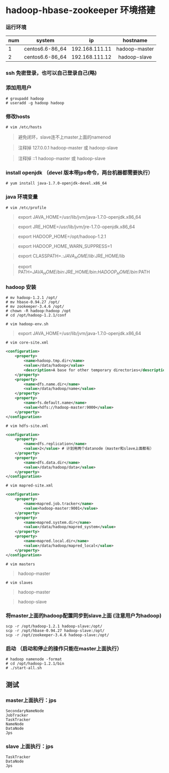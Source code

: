 # hadoop-hbase-zookeeper  环境搭建

### 运行环境

|num |system| ip | hostname |
|---|:---:|:---:|:---:|
|1|centos6.6-86_64 |192.168.111.11|hadoop-master|
|2|centos6.6-86_64 |192.168.111.12|hadoop-slave|    

### ssh 免密登录，也可以自己登录自己(略)

### 添加用用户

```shell
# groupadd hadoop
# useradd -g hadoop hadoop
```

### 修改hosts

```shell
# vim /etc/hosts

```


> 避免闭环，slave连不上master上面的namenod

>  注释掉 127.0.0.1 hadoop-master 或 hadoop-slave

>  注释掉 ::1 hadoop-master 或 hadoop-slave


### install openjdk （devel 版本带jps命令，两台机器都需要执行）


```shell
# yum install java-1.7.0-openjdk-devel.x86_64
```


### java 环境变量

```shell
# vim /etc/profile
```

> export JAVA_HOME=/usr/lib/jvm/java-1.7.0-openjdk.x86_64

> export JRE_HOME=/usr/lib/jvm/jre-1.7.0-openjdk.x86_64

> export HADOOP_HOME=/opt/hadoop-1.2.1

> export HADOOP_HOME_WARN_SUPPRESS=1

> export CLASSPATH=.:$JAVA_HOME/lib:$JRE_HOME/lib

> export PATH=$JAVA_HOME/bin:$JRE_HOME/bin:$HADOOP_HOME/bin:$PATH

 
### hadoop 安装

```shell
# mv hadoop-1.2.1 /opt/
# mv hbase-0.94.27 /opt/
# mv zookeeper-3.4.6 /opt/ 
# chown -R hadoop:hadoop /opt
# cd /opt/hadoop-1.2.1/conf
```

```shell
# vim hadoop-env.sh
```

> export JAVA_HOME=/usr/lib/jvm/java-1.7.0-openjdk.x86_64

```shell
# vim core-site.xml
```

```xml
<configuration>
    <property>
        <name>hadoop.tmp.dir</name>
        <value>/data/hadoop</value>
        <description>A base for other temporary directories</description>
    </property>
    <property>
        <name>dfs.name.dir</name>
        <value>/data/hadoop/name</value>
    </property>
    <property>
        <name>fs.default.name</name>
        <value>hdfs://hadoop-master:9000</value>
    </property>
</configuration>
```

```shell
# vim hdfs-site.xml
```

```xml
<configuration>
    <property>
        <name>dfs.replication</name>
        <value>2</value> # 计划用两个datanode（master和slave上面都有）
    </property>
    <property>
        <name>dfs.data.dir</name>
        <value>/data/hadoop/data</value>
    </property>
</configuration>
```

```shell
# vim mapred-site.xml
```

```xml
<configuration>
    <property>
        <name>mapred.job.tracker</name>
        <value>hadoop-master:9001</value>
    </property>
    <property>
        <name>mapred.system.dir</name>
        <value>/data/hadoop/mapred_system</value>
    </property>
    <property>
        <name>mapred.local.dir</name>
        <value>/data/hadoop/mapred_local</value>
    </property>
</configuration>
```

```shell
# vim masters
```

> hadoop-master

```shell
# vim slaves
```

> hadoop-master

> hadoop-slave

### 将master上面的hadoop配置同步到slave上面 (注意用户为hadoop)

```shell
scp -r /opt/hadoop-1.2.1 hadoop-slave:/opt/
scp -r /opt/hbase-0.94.27 hadoop-slave:/opt/
scp -r /opt/zookeeper-3.4.6 hadoop-slave:/opt/
```

### 启动 （启动和停止的操作只能在master上面执行）

```shell
# hadoop namenode -format
# cd /opt/hadoop-1.2.1/bin
# ./start-all.sh
```

## 测试

### master上面执行：jps

```
SecondaryNameNode
JobTracker
TaskTracker
NameNode
DataNode
Jps
```

### slave 上面执行：jps

```
TaskTracker
DataNode
Jps
```


            